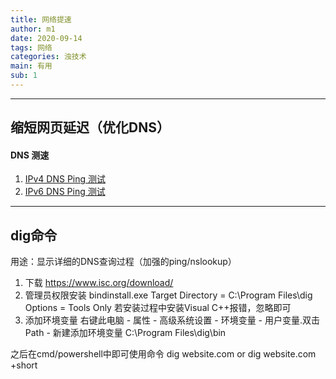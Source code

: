 ```yaml
---
title: 网络提速
author: m1
date: 2020-09-14
tags: 网络
categories: 浊技术
main: 有用
sub: 1
---
```

<!--## 带宽提速（提高最大网速）（不可用）

1. [上传提速1](https://www.speedtest.cn/tisu/kuandai)
    20Mbps(实测约3.5MB/s) 30min = 约6GB
2. [上传提速2](https://www.speedtest.cn/tisu/zhibo)
    50Mbps 30min
3. [上传提速3](https://detail.tmall.com/item.htm?spm=a230r.1.14.6.7c0e4a37WSiQqC&id=580030068191)
    20Mbps 30min
4. [下载提速1](https://www.speedtest.cn/tisu/kuandai)
    ￥15/1月 ￥80/6月 ￥158/12月 500Mbps (老线路导致自用只有90M，每天需重新打开一次上述网页)
5. [下载提速2](https://detail.tmall.com/item.htm?spm=a230r.1.14.6.7c0e4a37WSiQqC&id=580030068191)
    ￥17/1月 ￥40/3月 ￥75/6月 ￥140/12月 100Mbps
    ￥18/1月 ￥42/3月 ￥80/6月 ￥150/12月 200Mbps
* 上述所有**免费服务**为1次/月
-->
---
## 缩短网页延迟（优化DNS）

#### DNS 测速

1. [IPv4 DNS Ping 测试](DNSJumper.zip)
2. [IPv6 DNS Ping 测试](Ping_IPv6_DNS.bat)
---
## dig命令
用途：显示详细的DNS查询过程（加强的ping/nslookup）

1. 下载 <https://www.isc.org/download/>
2. 管理员权限安装 bindinstall.exe
    Target Directory = C:\Program Files\dig 
    Options = Tools Only
    若安装过程中安装Visual C++报错，忽略即可
3. 添加环境变量
    右键此电脑 - 属性 - 高级系统设置 - 环境变量 - 用户变量.双击Path - 新建添加环境变量 C:\Program Files\dig\bin

之后在cmd/powershell中即可使用命令
    dig website.com
or
    dig website.com +short
